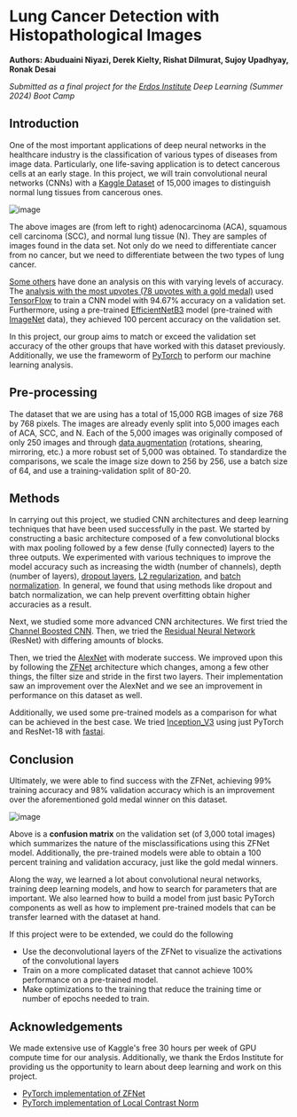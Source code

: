 # Lung Cancer Detection with Histopathological Images

**Authors: Abuduaini Niyazi, Derek Kielty, Rishat Dilmurat, Sujoy Upadhyay, Ronak Desai**

*Submitted as a final project for the [Erdos Institute](https://www.erdosinstitute.org/) Deep Learning (Summer 2024) Boot Camp*

## Introduction

One of the most important applications of deep neural networks in the healthcare industry is the classification of various types of diseases from image data. Particularly, one life-saving application is to detect cancerous cells at an early stage. In this project, we will train convolutional neural networks (CNNs) with a [Kaggle Dataset](https://www.kaggle.com/datasets/andrewmvd/lung-and-colon-cancer-histopathological-images) of 15,000 images to distinguish normal lung tissues from cancerous ones.

![image](https://github.com/user-attachments/assets/c89b7429-ab99-4678-9613-5fa1f08e6a53)

The above images are (from left to right) adenocarcinoma (ACA), squamous cell carcinoma (SCC), and normal lung tissue (N). They are samples of images found in the data set. Not only do we need to differentiate cancer from no cancer, but we need to differentiate between the two types of lung cancer.

[Some others](https://www.geeksforgeeks.org/lung-cancer-detection-using-convolutional-neural-network-cnn/#) have done an analysis on this with varying levels of accuracy. The [analysis with the most upvotes (78 upvotes with a gold medal)](https://www.kaggle.com/code/mohamedsameh0410/lung-cancer-detection-with-cnn-efficientnetb3#EfficientNetB3) used [TensorFlow](https://www.tensorflow.org/) to train a CNN model with 94.67% accuracy on a validation set. Furthermore, using a pre-trained [EfficientNetB3](https://keras.io/api/applications/efficientnet/) model (pre-trained with [ImageNet](https://image-net.org/) data), they achieved 100 percent accuracy on the validation set.

In this project, our group aims to match or exceed the validation set accuracy of the other groups that have worked with this dataset previously. Additionally, we use the frameworm of [PyTorch](https://pytorch.org/) to perform our machine learning analysis. 

## Pre-processing

The dataset that we are using has a total of 15,000 RGB images of size 768 by 768 pixels. The images are already evenly split into 5,000 images each of ACA, SCC, and N. Each of the 5,000 images was originally composed of only 250 images and through [data augmentation](https://pytorch.org/vision/stable/transforms.html) (rotations, shearing, mirroring, etc.) a more robust set of 5,000 was obtained. To standardize the comparisons, we scale the image size down to 256 by 256, use a batch size of 64, and use a training-validation split of 80-20. 

## Methods

In carrying out this project, we studied CNN architectures and deep learning techniques that have been used successfully in the past. We started by constructing a basic architecture composed of a few convolutional blocks with max pooling followed by a few dense (fully connected) layers to the three outputs. We experimented with various techniques to improve the model accuracy such as increasing the width (number of channels), depth (number of layers), [dropout layers](https://arxiv.org/abs/1207.0580), [L2 regularization](https://dl.acm.org/doi/10.5555/1795114.1795128), and [batch normalization](https://arxiv.org/abs/1502.03167). In general, we found that using methods like dropout and batch normalization, we can help prevent overfitting obtain higher accuracies as a result. 

Next, we studied some more advanced CNN architectures. We first tried the [Channel Boosted CNN](https://arxiv.org/abs/1804.08528). Then, we tried the [Residual Neural Network](https://arxiv.org/abs/1512.03385) (ResNet) with differing amounts of blocks. 

Then, we tried the [AlexNet](https://dl.acm.org/doi/10.1145/3065386) with moderate success. We improved upon this by following the [ZFNet](https://link.springer.com/chapter/10.1007/978-3-319-10590-1_53) architecture which changes, among a few other things, the filter size and stride in the first two layers. Their implementation saw an improvement over the AlexNet and we see an improvement in performance on this dataset as well. 

Additionally, we used some pre-trained models as a comparison for what can be achieved in the best case. We tried [Inception_V3](https://pytorch.org/hub/pytorch_vision_inception_v3/) using just PyTorch and ResNet-18 with [fastai](https://docs.fast.ai/). 

## Conclusion

Ultimately, we were able to find success with the ZFNet, achieving 99% training accuracy and 98% validation accuracy which is an improvement over the aforementioned gold medal winner on this dataset. 

![image](https://github.com/user-attachments/assets/3d670cc6-f292-4385-8796-625e036abbe5)

Above is a **confusion matrix** on the validation set (of 3,000 total images) which summarizes the nature of the misclassifications using this ZFNet model. Additionally, the pre-trained models were able to obtain a 100 percent training and validation accuracy, just like the gold medal winners. 

Along the way, we learned a lot about convolutional neural networks, training deep learning models, and how to search for parameters that are important. We also learned how to build a model from just basic PyTorch components as well as how to implement pre-trained models that can be transfer learned with the dataset at hand.

If this project were to be extended, we could do the following 
- Use the deconvolutional layers of the ZFNet to visualize the activations of the convolutional layers
- Train on a more complicated dataset that cannot achieve 100% performance on a pre-trained model.
- Make optimizations to the training that reduce the training time or number of epochs needed to train.

## Acknowledgements

We made extensive use of Kaggle's free 30 hours per week of GPU compute time for our analysis. Additionally, we thank the Erdos Institute for providing us the opportunity to learn about deep learning and work on this project.

- [PyTorch implementation of ZFNet](https://github.com/CellEight/Pytorch-ZFNet/tree/main)
- [PyTorch implementation of Local Contrast Norm](https://github.com/dibyadas/Visualize-Normalizations/blob/master/LocalContrastNorm.ipynb)
